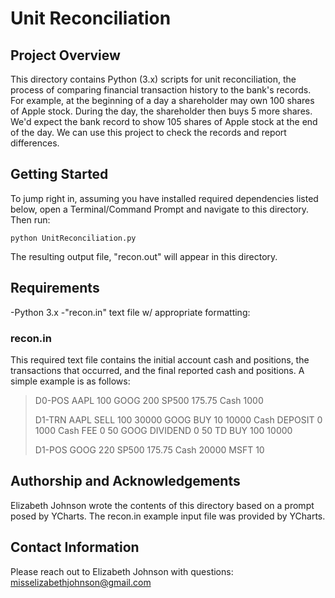 # Unit Reconciliation

## Project Overview
This directory contains Python (3.x) scripts for unit reconciliation, 
the process of comparing financial transaction history to the
bank's records. For example, at the beginning of a day a 
shareholder may own 100 shares of Apple stock. During the day, 
the shareholder then buys 5 more shares. We'd expect the bank
record to show 105 shares of Apple stock at the end of the day. 
We can use this project to check the records and report 
differences.

## Getting Started
To jump right in, assuming you have installed required dependencies
listed below, open a Terminal/Command Prompt and navigate to this
directory. Then run: 
```
python UnitReconciliation.py
```
The resulting output file, "recon.out" will appear in this 
directory.

## Requirements
-Python 3.x 
-"recon.in" text file w/ appropriate formatting: 
### recon.in
This required text file contains the initial account cash 
and positions, the transactions that occurred, and the final 
reported cash and positions. A simple example is as follows: 
>D0-POS
>AAPL 100
>GOOG 200
>SP500 175.75
>Cash 1000
>
>D1-TRN
>AAPL SELL 100 30000
>GOOG BUY 10 10000
>Cash DEPOSIT 0 1000
>Cash FEE 0 50
>GOOG DIVIDEND 0 50
>TD BUY 100 10000
>
>D1-POS
>GOOG 220
>SP500 175.75
>Cash 20000
>MSFT 10

## Authorship and Acknowledgements
Elizabeth Johnson wrote the contents of this directory based on
a prompt posed by YCharts. The recon.in example input file 
was provided by YCharts.

## Contact Information
Please reach out to Elizabeth Johnson with questions: 
misselizabethjohnson@gmail.com